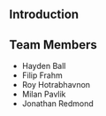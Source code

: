 Introduction
------------

Team Members
------------

* Hayden Ball
* Filip Frahm
* Roy Hotrabhavnon
* Milan Pavlik
* Jonathan Redmond
